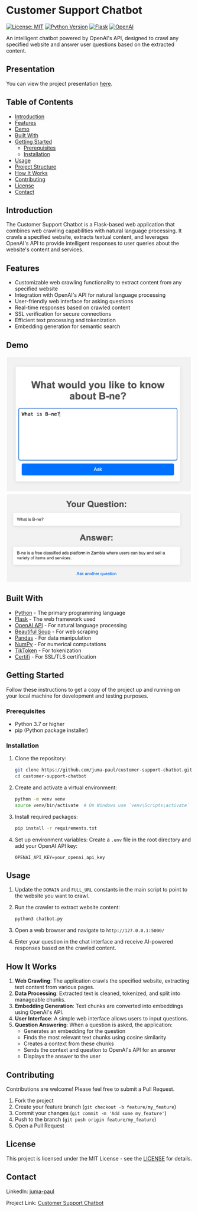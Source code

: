 # Customer Support Chatbot

[![License: MIT](https://img.shields.io/badge/License-MIT-yellow.svg)](https://opensource.org/licenses/MIT)
[![Python Version](https://img.shields.io/badge/python-3.7%2B-blue)](https://www.python.org/downloads/)
[![Flask](https://img.shields.io/badge/flask-2.0%2B-green)](https://flask.palletsprojects.com/)
[![OpenAI](https://img.shields.io/badge/OpenAI-API-orange)](https://openai.com/api/)

An intelligent chatbot powered by OpenAI's API, designed to crawl any specified website and answer user questions based on the extracted content.

## Presentation
You can view the project presentation [here](https://docs.google.com/presentation/d/1NjRHNKfg-XD6yK6q7bkGfEJ5IkL9_faDU8TAODCfNQ8/edit#slide=id.p).

## Table of Contents

- [Introduction](#introduction)
- [Features](#features)
- [Demo](#demo)
- [Built With](#built-with)
- [Getting Started](#getting-started)
  - [Prerequisites](#prerequisites)
  - [Installation](#installation)
- [Usage](#usage)
- [Project Structure](#project-structure)
- [How It Works](#how-it-works)
- [Contributing](#contributing)
- [License](#license)
- [Contact](#contact)

## Introduction

The Customer Support Chatbot is a Flask-based web application that combines web crawling capabilities with natural language processing. It crawls a specified website, extracts textual content, and leverages OpenAI's API to provide intelligent responses to user queries about the website's content and services.

## Features

- Customizable web crawling functionality to extract content from any specified website
- Integration with OpenAI's API for natural language processing
- User-friendly web interface for asking questions
- Real-time responses based on crawled content
- SSL verification for secure connections
- Efficient text processing and tokenization
- Embedding generation for semantic search

## Demo

![Chatbot Interface](./flask-app/images/demo.png)

## Built With

- [Python](https://www.python.org/) - The primary programming language
- [Flask](https://flask.palletsprojects.com/) - The web framework used
- [OpenAI API](https://openai.com/api/) - For natural language processing
- [Beautiful Soup](https://www.crummy.com/software/BeautifulSoup/) - For web scraping
- [Pandas](https://pandas.pydata.org/) - For data manipulation
- [NumPy](https://numpy.org/) - For numerical computations
- [TikToken](https://github.com/openai/tiktoken) - For tokenization
- [Certifi](https://certifi.io/) - For SSL/TLS certification

## Getting Started

Follow these instructions to get a copy of the project up and running on your local machine for development and testing purposes.

### Prerequisites

- Python 3.7 or higher
- pip (Python package installer)

### Installation

1. Clone the repository:
   ```bash
   git clone https://github.com/juma-paul/customer-support-chatbot.git
   cd customer-support-chatbot
   ```

2. Create and activate a virtual environment:
   ```bash
   python -m venv venv
   source venv/bin/activate  # On Windows use `venv\Scripts\activate`
   ```

3. Install required packages:
   ```bash
   pip install -r requirements.txt
   ```

4. Set up environment variables:
   Create a `.env` file in the root directory and add your OpenAI API key:
   ```
   OPENAI_API_KEY=your_openai_api_key
   ```

## Usage

1. Update the `DOMAIN` and `FULL_URL` constants in the main script to point to the website you want to crawl.

2. Run the crawler to extract website content:
   ```bash
   python3 chatbot.py
   ```

3. Open a web browser and navigate to `http://127.0.0.1:5000/`

4. Enter your question in the chat interface and receive AI-powered responses based on the crawled content.

## How It Works

1. **Web Crawling**: The application crawls the specified website, extracting text content from various pages.
2. **Data Processing**: Extracted text is cleaned, tokenized, and split into manageable chunks.
3. **Embedding Generation**: Text chunks are converted into embeddings using OpenAI's API.
4. **User Interface**: A simple web interface allows users to input questions.
5. **Question Answering**: When a question is asked, the application:
   - Generates an embedding for the question
   - Finds the most relevant text chunks using cosine similarity
   - Creates a context from these chunks
   - Sends the context and question to OpenAI's API for an answer
   - Displays the answer to the user

## Contributing

Contributions are welcome! Please feel free to submit a Pull Request.

1. Fork the project
2. Create your feature branch (`git checkout -b feature/my_feature`)
3. Commit your changes (`git commit -m 'Add some my_feature'`)
4. Push to the branch (`git push origin feature/my_feature`)
5. Open a Pull Request

## License

This project is licensed under the MIT License - see the [LICENSE](https://opensource.org/licenses/MIT) for details.

## Contact

Linkedln: [juma-paul](https://www.linkedin.com/in/juma-paul/)

Project Link: [Customer Support Chatbot](https://github.com/juma-paul/customer-support-chatbot.git)